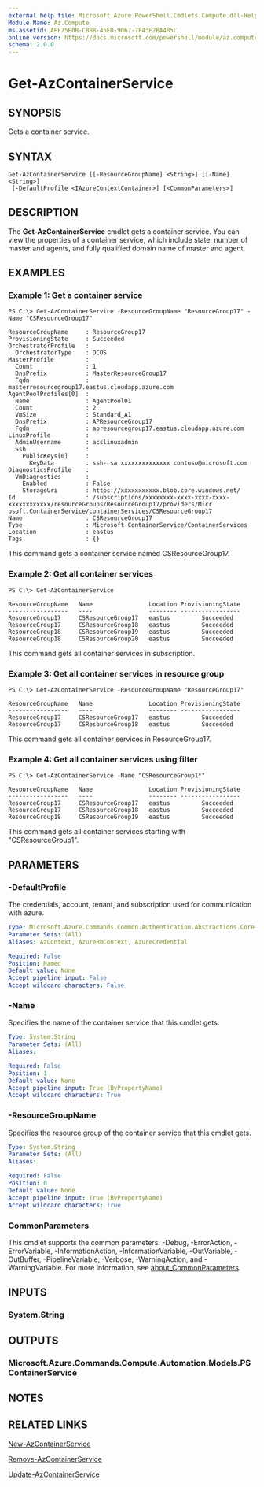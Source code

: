 ```yaml
---
external help file: Microsoft.Azure.PowerShell.Cmdlets.Compute.dll-Help.xml
Module Name: Az.Compute
ms.assetid: AFF75E0B-CB88-45ED-9067-7F43E2BA485C
online version: https://docs.microsoft.com/powershell/module/az.compute/get-azcontainerservice
schema: 2.0.0
---
```


# Get-AzContainerService

## SYNOPSIS
Gets a container service.

## SYNTAX

```
Get-AzContainerService [[-ResourceGroupName] <String>] [[-Name] <String>]
 [-DefaultProfile <IAzureContextContainer>] [<CommonParameters>]
```

## DESCRIPTION
The **Get-AzContainerService** cmdlet gets a container service.
You can view the properties of a container service, which include state, number of master and agents, and fully qualified domain name of master and agent.

## EXAMPLES

### Example 1: Get a container service
```
PS C:\> Get-AzContainerService -ResourceGroupName "ResourceGroup17" -Name "CSResourceGroup17"

ResourceGroupName     : ResourceGroup17
ProvisioningState     : Succeeded
OrchestratorProfile   :
  OrchestratorType    : DCOS
MasterProfile         :
  Count               : 1
  DnsPrefix           : MasterResourceGroup17
  Fqdn                : masterresourcegroup17.eastus.cloudapp.azure.com
AgentPoolProfiles[0]  :
  Name                : AgentPool01
  Count               : 2
  VmSize              : Standard_A1
  DnsPrefix           : APResourceGroup17
  Fqdn                : apresourcegroup17.eastus.cloudapp.azure.com
LinuxProfile          :
  AdminUsername       : acslinuxadmin
  Ssh                 :
    PublicKeys[0]     :
      KeyData         : ssh-rsa xxxxxxxxxxxxxx contoso@microsoft.com
DiagnosticsProfile    :
  VmDiagnostics       :
    Enabled           : False
    StorageUri        : https://xxxxxxxxxxx.blob.core.windows.net/
Id                    : /subscriptions/xxxxxxxx-xxxx-xxxx-xxxx-xxxxxxxxxxxx/resourceGroups/ResourceGroup17/providers/Micr
osoft.ContainerService/containerServices/CSResourceGroup17
Name                  : CSResourceGroup17
Type                  : Microsoft.ContainerService/ContainerServices
Location              : eastus
Tags                  : {}
```

This command gets a container service named CSResourceGroup17.

### Example 2: Get all container services
```
PS C:\> Get-AzContainerService

ResourceGroupName   Name                Location ProvisioningState
-----------------   ----                -------- -----------------
ResourceGroup17     CSResourceGroup17   eastus         Succeeded
ResourceGroup17     CSResourceGroup18   eastus         Succeeded
ResourceGroup18     CSResourceGroup19   eastus         Succeeded
ResourceGroup18     CSResourceGroup20   eastus         Succeeded
```

This command gets all container services in subscription.

### Example 3: Get all container services in resource group
```
PS C:\> Get-AzContainerService -ResourceGroupName "ResourceGroup17"

ResourceGroupName   Name                Location ProvisioningState
-----------------   ----                -------- -----------------
ResourceGroup17     CSResourceGroup17   eastus         Succeeded
ResourceGroup17     CSResourceGroup18   eastus         Succeeded
```

This command gets all container services in ResourceGroup17.

### Example 4: Get all container services using filter
```
PS C:\> Get-AzContainerService -Name "CSResourceGroup1*"

ResourceGroupName   Name                Location ProvisioningState
-----------------   ----                -------- -----------------
ResourceGroup17     CSResourceGroup17   eastus         Succeeded
ResourceGroup17     CSResourceGroup18   eastus         Succeeded
ResourceGroup18     CSResourceGroup19   eastus         Succeeded
```

This command gets all container services starting with "CSResourceGroup1".

## PARAMETERS

### -DefaultProfile
The credentials, account, tenant, and subscription used for communication with azure.

```yaml
Type: Microsoft.Azure.Commands.Common.Authentication.Abstractions.Core.IAzureContextContainer
Parameter Sets: (All)
Aliases: AzContext, AzureRmContext, AzureCredential

Required: False
Position: Named
Default value: None
Accept pipeline input: False
Accept wildcard characters: False
```

### -Name
Specifies the name of the container service that this cmdlet gets.

```yaml
Type: System.String
Parameter Sets: (All)
Aliases:

Required: False
Position: 1
Default value: None
Accept pipeline input: True (ByPropertyName)
Accept wildcard characters: True
```

### -ResourceGroupName
Specifies the resource group of the container service that this cmdlet gets.

```yaml
Type: System.String
Parameter Sets: (All)
Aliases:

Required: False
Position: 0
Default value: None
Accept pipeline input: True (ByPropertyName)
Accept wildcard characters: True
```

### CommonParameters
This cmdlet supports the common parameters: -Debug, -ErrorAction, -ErrorVariable, -InformationAction, -InformationVariable, -OutVariable, -OutBuffer, -PipelineVariable, -Verbose, -WarningAction, and -WarningVariable. For more information, see [about_CommonParameters](http://go.microsoft.com/fwlink/?LinkID=113216).

## INPUTS

### System.String

## OUTPUTS

### Microsoft.Azure.Commands.Compute.Automation.Models.PSContainerService

## NOTES

## RELATED LINKS

[New-AzContainerService](./New-AzContainerService.md)

[Remove-AzContainerService](./Remove-AzContainerService.md)

[Update-AzContainerService](./Update-AzContainerService.md)


